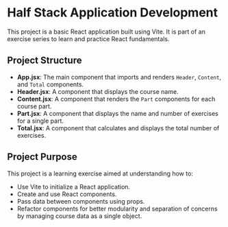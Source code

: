 # Half Stack Application Development

This project is a basic React application built using Vite. It is part of an exercise series to learn and practice React fundamentals.

## Project Structure

- **App.jsx**: The main component that imports and renders `Header`, `Content`, and `Total` components.
- **Header.jsx**: A component that displays the course name.
- **Content.jsx**: A component that renders the `Part` components for each course part.
- **Part.jsx**: A component that displays the name and number of exercises for a single part.
- **Total.jsx**: A component that calculates and displays the total number of exercises.

## Project Purpose

This project is a learning exercise aimed at understanding how to:

- Use Vite to initialize a React application.
- Create and use React components.
- Pass data between components using props.
- Refactor components for better modularity and separation of concerns by managing course data as a single object.
